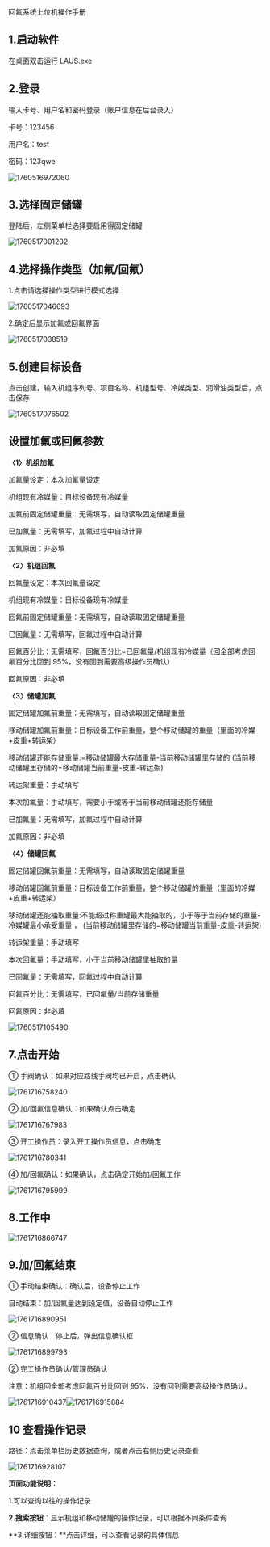 回氟系统上位机操作手册

## 1.启动软件

在桌面双击运行 LAUS.exe

## 2.登录

输入卡号、用户名和密码登录（账户信息在后台录入）

卡号：123456

用户名：test

密码：123qwe

![1760516972060](https://file+.vscode-resource.vscode-cdn.net/d%3A/%E5%B7%A5%E4%BD%9C/%E4%BA%A7%E5%93%81/DOCS/SensingDocs/Project%20Docs/Johnson/%E6%B1%9F%E6%A3%AE%E5%9B%9E%E6%B0%9F/image/%E4%B8%8A%E4%BD%8D%E6%9C%BA%E6%93%8D%E4%BD%9C%E6%89%8B%E5%86%8C/1760516972060.png)

## 3.选择固定储罐

登陆后，左侧菜单栏选择要启用得固定储罐

![1760517001202](image/上位机操作手册/1760517001202.png)

## 4.选择操作类型（加氟/回氟）

1.点击请选择操作类型进行模式选择

![1760517046693](image/上位机操作手册/1760517046693.png)

2.确定后显示加氟或回氟界面

![1760517038519](image/上位机操作手册/1760517038519.png)

## 5.创建目标设备

点击创建，输入机组序列号、项目名称、机组型号、冷媒类型、润滑油类型后，点击保存

![1760517076502](image/上位机操作手册/1760517076502.png)

## 设置加氟或回氟参数

**〈1〉机组加氟**

加氟量设定：本次加氟量设定

机组现有冷媒量：目标设备现有冷媒量

加氟前固定储罐重量：无需填写，自动读取固定储罐重量

已加氟量：无需填写，加氟过程中自动计算

加氟原因：非必填

**〈2〉机组回氟**

回氟量设定：本次回氟量设定

机组现有冷媒量：目标设备现有冷媒量

回氟前固定储罐重量：无需填写，自动读取固定储罐重量

已回氟量：无需填写，回氟过程中自动计算

回氟百分比：无需填写，回氟百分比=已回氟量/机组现有冷媒量（回全部考虑回氟百分比回到 95%，没有回到需要高级操作员确认）

回氟原因：非必填

**〈3〉储罐加氟**

固定储罐加氟前重量：无需填写，自动读取固定储罐重量

移动储罐加氟前重量：目标设备工作前重量，整个移动储罐的重量（里面的冷媒+皮重+转运架）

移动储罐还能存储重量:=移动储罐最大存储重量-当前移动储罐里存储的 (当前移动储罐里存储的=移动储罐当前重量-皮重-转运架)

转运架重量：手动填写

本次加氟量：手动填写，需要小于或等于当前移动储罐还能存储量

已加氟量：无需填写，加氟过程中自动计算

加氟原因：非必填

**〈4〉储罐回氟**

固定储罐回氟前重量：无需填写，自动读取固定储罐重量

移动储罐回氟前重量：目标设备工作前重量，整个移动储罐的重量（里面的冷媒+皮重+转运架）

移动储罐还能抽取重量:不能超过称重罐最大能抽取的，小于等于当前存储的重量-冷媒罐最小承受重量 ， (当前移动储罐里存储的=移动储罐当前重量-皮重-转运架)

转运架重量：手动填写

本次回氟量：手动填写，小于当前移动储罐里抽取的量

已回氟量：无需填写，回氟过程中自动计算

回氟百分比：无需填写，已回氟量/当前存储重量

回氟原因：非必填

![1760517105490](image/上位机操作手册/1760517105490.png)

## 7.点击开始

① 手阀确认：如果对应路线手阀均已开启，点击确认

![1761716758240](image/上位机操作手册/1761716758240.png)

② 加/回氟信息确认：如果确认点击确定

![1761716767983](image/上位机操作手册/1761716767983.png)

③ 开工操作员：录入开工操作员信息，点击确定

![1761716780341](image/上位机操作手册/1761716780341.png)

④ 加/回氟确认：如果确认，点击确定开始加/回氟工作

![1761716795999](image/上位机操作手册/1761716795999.png)

## 8.工作中

![1761716866747](image/上位机操作手册/1761716866747.png)

## 9.加/回氟结束

① 手动结束确认：确认后，设备停止工作

自动结束：加/回氟量达到设定值，设备自动停止工作

![1761716890951](image/上位机操作手册/1761716890951.png)

② 信息确认：停止后，弹出信息确认框

![1761716899793](image/上位机操作手册/1761716899793.png)

② 完工操作员确认/管理员确认

注意：机组回全部考虑回氟百分比回到 95%，没有回到需要高级操作员确认。

![1761716910437](image/上位机操作手册/1761716910437.png)![1761716915884](image/上位机操作手册/1761716915884.png)

## 10 查看操作记录

路径：点击菜单栏历史数据查询，或者点击右侧历史记录查看

![1761716928107](image/上位机操作手册/1761716928107.png)

**页面功能说明：**

1.可以查询以往的操作记录

**2.搜索按钮**：显示机组和移动储罐的操作记录，可以根据不同条件查询

**3.详细按钮：**点击详细，可以查看记录的具体信息
